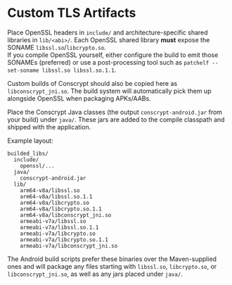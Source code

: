 # Custom TLS Artifacts

Place OpenSSL headers in `include/` and architecture-specific shared libraries in `lib/<abi>/`.
Each OpenSSL shared library **must** expose the SONAME `libssl.so`/`libcrypto.so`.  
If you compile OpenSSL yourself, either configure the build to emit those SONAMEs (preferred) or
use a post-processing tool such as `patchelf --set-soname libssl.so libssl.so.1.1`.

Custom builds of Conscrypt should also be copied here as `libconscrypt_jni.so`. The build system
will automatically pick them up alongside OpenSSL when packaging APKs/AABs.

Place the Conscrypt Java classes (the output `conscrypt-android.jar` from your build) under
`java/`. These jars are added to the compile classpath and shipped with the application.

Example layout:

```
builded_libs/
  include/
    openssl/...
  java/
    conscrypt-android.jar
  lib/
    arm64-v8a/libssl.so
    arm64-v8a/libssl.so.1.1
    arm64-v8a/libcrypto.so
    arm64-v8a/libcrypto.so.1.1
    arm64-v8a/libconscrypt_jni.so
    armeabi-v7a/libssl.so
    armeabi-v7a/libssl.so.1.1
    armeabi-v7a/libcrypto.so
    armeabi-v7a/libcrypto.so.1.1
    armeabi-v7a/libconscrypt_jni.so
```

The Android build scripts prefer these binaries over the Maven-supplied ones and will package any files starting with `libssl.so`, `libcrypto.so`, or `libconscrypt_jni.so`, as well as any jars placed under `java/`.
